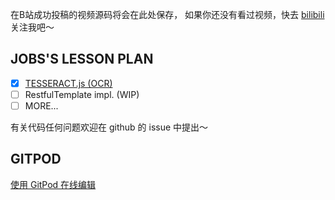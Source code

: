 在B站成功投稿的视频源码将会在此处保存，
如果你还没有看过视频，快去 [bilibili](https://space.bilibili.com/16010275)
关注我吧～

## JOBS'S LESSON PLAN
- [x] [TESSERACT.js (OCR)](https://www.bilibili.com/video/BV1v54y1z7dp)
- [ ] RestfulTemplate impl. (WIP)
- [ ] MORE...

有关代码任何问题欢迎在 github 的 issue 中提出～


## GITPOD

[使用 GitPod 在线编辑](https://gitpod.io/#https://github.com/4everlynn/snippet-of-jobs)
